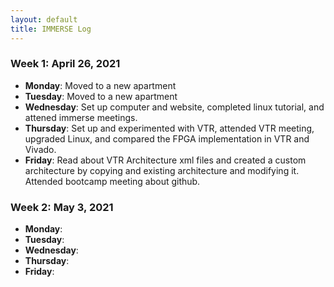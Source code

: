 ```yaml
---
layout: default
title: IMMERSE Log
---
```


### Week 1: April 26, 2021

* **Monday**:    Moved to a new apartment
* **Tuesday**:   Moved to a new apartment
* **Wednesday**: Set up computer and website, completed linux tutorial, and attened immerse meetings.
* **Thursday**:  Set up and experimented with VTR, attended VTR meeting, upgraded Linux, and compared 
                 the FPGA implementation in VTR and Vivado.
* **Friday**:    Read about VTR Architecture xml files and created a custom architecture by copying and 
                 existing architecture and modifying it. Attended bootcamp meeting about github.

### Week 2: May 3, 2021

* **Monday**: 
* **Tuesday**: 
* **Wednesday**:
* **Thursday**:
* **Friday**: